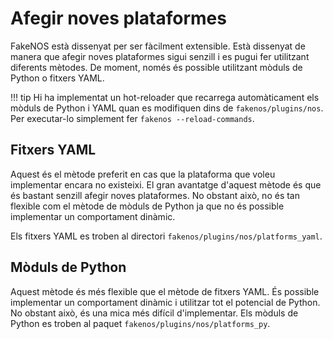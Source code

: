 # Afegir noves plataformes
FakeNOS està dissenyat per ser fàcilment extensible. Està dissenyat de manera que afegir noves plataformes sigui senzill i es pugui fer utilitzant diferents mètodes. De moment, només és possible utilitzant mòduls de Python o fitxers YAML.

!!! tip
    Hi ha implementat un hot-reloader que recarrega automàticament els mòduls de Python i YAML quan es modifiquen dins de `fakenos/plugins/nos`. Per executar-lo simplement fer `fakenos --reload-commands`.

## Fitxers YAML
Aquest és el mètode preferit en cas que la plataforma que voleu implementar encara no existeixi. El gran avantatge d'aquest mètode és que és bastant senzill afegir noves plataformes. No obstant això, no és tan flexible com el mètode de mòduls de Python ja que no és possible implementar un comportament dinàmic.

Els fitxers YAML es troben al directori `fakenos/plugins/nos/platforms_yaml`.

## Mòduls de Python
Aquest mètode és més flexible que el mètode de fitxers YAML. És possible implementar un comportament dinàmic i utilitzar tot el potencial de Python. No obstant això, és una mica més difícil d'implementar. Els mòduls de Python es troben al paquet `fakenos/plugins/nos/platforms_py`.